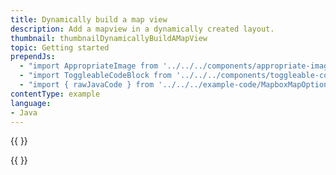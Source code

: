 ```yaml
---
title: Dynamically build a map view
description: Add a mapview in a dynamically created layout.
thumbnail: thumbnailDynamicallyBuildAMapView
topic: Getting started
prependJs:
  - "import AppropriateImage from '../../../components/appropriate-image'"
  - "import ToggleableCodeBlock from '../../../components/toggleable-code-block'"
  - "import { rawJavaCode } from '../../../example-code/MapboxMapOptionActivity.js'"
contentType: example
language:
- Java
---
```


{{
  <AppropriateImage imageId="exampleDynamicallyBuildAMapView" />
}}

<!-- Any notes about this example would go here.  -->

{{
  <ToggleableCodeBlock
    java={rawJavaCode}
  />
}}
